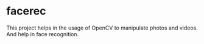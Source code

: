# facerec

This project helps in the usage of OpenCV to manipulate photos and videos. And help in face recognition.
